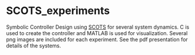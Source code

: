 # SCOTS_experiments
Symbolic Controller Design using [SCOTS](https://github.com/mkhaled87/scots-ready#installation-using-windows) for several system dynamics.
C is used to create the controller and MATLAB is used for visualization. Several png images are included for each experiment.
See the pdf presentation for details of the systems.
